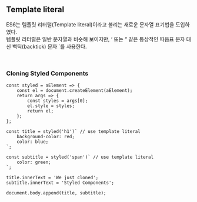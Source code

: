 Template literal
-
ES6는 템플릿 리터럴(Template literal)이라고 불리는 새로운 문자열 표기법을 도입하였다. <br />
템플릿 리터럴은 일반 문자열과 비슷해 보이지만, ‘ 또는 “ 같은 통상적인 따옴표 문자 대신 백틱(backtick) 문자 `를 사용한다.

<br />

<h3>Cloning Styled Components</h3>

```
const styled = aElement => {
    const el = document.createElement(aElement);
    return args => {
        const styles = args[0];
        el.style = styles;
        return el;
    };
};

const title = styled('h1')` // use template literal
    background-color: red;
    color: blue;
`;

const subtitle = styled('span')` // use template literal
    color: green;
`;

title.innerText = 'We just cloned';
subtitle.innerText = 'Styled Components';

document.body.append(title, subtitle);
```